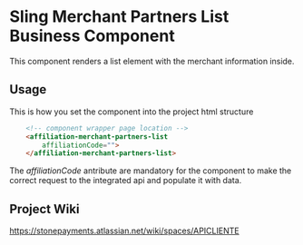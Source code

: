 # Sling Merchant Partners List Business Component

This component renders a list element with the merchant information inside.

## Usage

This is how you set the component into the project html structure

```html
    <!-- component wrapper page location -->
    <affiliation-merchant-partners-list
        affiliationCode="">
    </affiliation-merchant-partners-list>
```

The *affiliationCode* antribute are mandatory for the component to make the correct request to the integrated api and populate it with data.

## Project Wiki

https://stonepayments.atlassian.net/wiki/spaces/APICLIENTE
